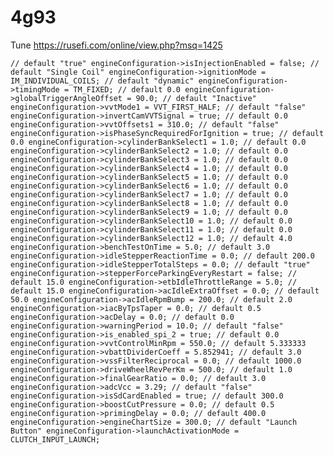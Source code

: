 # 4g93

Tune https://rusefi.com/online/view.php?msq=1425

``
    // default "true"
    engineConfiguration->isInjectionEnabled = false;
    // default "Single Coil"
    engineConfiguration->ignitionMode = IM_INDIVIDUAL_COILS;
    // default "dynamic"
    engineConfiguration->timingMode = TM_FIXED;
    // default 0.0
    engineConfiguration->globalTriggerAngleOffset = 90.0;
    // default "Inactive"
    engineConfiguration->vvtMode1 = VVT_FIRST_HALF;
    // default "false"
    engineConfiguration->invertCamVVTSignal = true;
    // default 0.0
    engineConfiguration->vvtOffsets1 = 310.0;
    // default "false"
    engineConfiguration->isPhaseSyncRequiredForIgnition = true;
    // default 0.0
    engineConfiguration->cylinderBankSelect1 = 1.0;
    // default 0.0
    engineConfiguration->cylinderBankSelect2 = 1.0;
    // default 0.0
    engineConfiguration->cylinderBankSelect3 = 1.0;
    // default 0.0
    engineConfiguration->cylinderBankSelect4 = 1.0;
    // default 0.0
    engineConfiguration->cylinderBankSelect5 = 1.0;
    // default 0.0
    engineConfiguration->cylinderBankSelect6 = 1.0;
    // default 0.0
    engineConfiguration->cylinderBankSelect7 = 1.0;
    // default 0.0
    engineConfiguration->cylinderBankSelect8 = 1.0;
    // default 0.0
    engineConfiguration->cylinderBankSelect9 = 1.0;
    // default 0.0
    engineConfiguration->cylinderBankSelect10 = 1.0;
    // default 0.0
    engineConfiguration->cylinderBankSelect11 = 1.0;
    // default 0.0
    engineConfiguration->cylinderBankSelect12 = 1.0;
    // default 4.0
    engineConfiguration->benchTestOnTime = 5.0;
    // default 3.0
    engineConfiguration->idleStepperReactionTime = 0.0;
    // default 200.0
    engineConfiguration->idleStepperTotalSteps = 0.0;
    // default "true"
    engineConfiguration->stepperForceParkingEveryRestart = false;
    // default 15.0
    engineConfiguration->etbIdleThrottleRange = 5.0;
    // default 15.0
    engineConfiguration->acIdleExtraOffset = 0.0;
    // default 50.0
    engineConfiguration->acIdleRpmBump = 200.0;
    // default 2.0
    engineConfiguration->iacByTpsTaper = 0.0;
    // default 0.5
    engineConfiguration->acDelay = 0.0;
    // default 0.0
    engineConfiguration->warningPeriod = 10.0;
    // default "false"
    engineConfiguration->is_enabled_spi_2 = true;
    // default 0.0
    engineConfiguration->vvtControlMinRpm = 550.0;
    // default 5.333333
    engineConfiguration->vbattDividerCoeff = 5.852941;
    // default 3.0
    engineConfiguration->vssFilterReciprocal = 0.0;
    // default 1000.0
    engineConfiguration->driveWheelRevPerKm = 500.0;
    // default 1.0
    engineConfiguration->finalGearRatio = 0.0;
    // default 3.0
    engineConfiguration->adcVcc = 3.29;
    // default "false"
    engineConfiguration->isSdCardEnabled = true;
    // default 300.0
    engineConfiguration->boostCutPressure = 0.0;
    // default 0.5
    engineConfiguration->primingDelay = 0.0;
    // default 400.0
    engineConfiguration->engineChartSize = 300.0;
    // default "Launch Button"
    engineConfiguration->launchActivationMode = CLUTCH_INPUT_LAUNCH;
``
